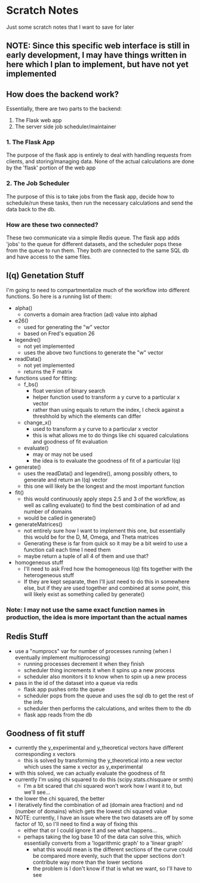 # Scratch Notes

Just some scratch notes that I want to save for later

## NOTE: Since this specific web interface is still in early development, I may have things written in here which I plan to implement, but have not yet implemented

## How does the backend work?

Essentially, there are two parts to the backend:

1. The Flask web app
2. The server side job scheduler/maintainer

### 1. The Flask App

The purpose of the flask app is entirely to deal with handling requests from clients, and storing/managing data. None of the actual calculations are done by the 'flask' portion of the web app

### 2. The Job Scheduler

The purpose of this is to take jobs from the flask app, decide how to schedule/run these tasks, then run the necessary calculations and send the data back to the db.

### How are these two connected?

These two communicate via a simple Redis queue. The flask app adds 'jobs' to the queue for different datasets, and the scheduler pops these from the queue to run them. They both are connected to the same SQL db and have access to the same files.

## I(q) Genetation Stuff

I'm going to need to compartmentalize much of the workflow into different functions. So here is a running list of them:

- alpha()
    - converts a domain area fraction (ad) value into alphad
- e26()
    - used for generating the "w" vector
    - based on Fred's equation 26
- legendre()
    - not yet implemented
    - uses the above two functions to generate the "w" vector
- readData()
    - not yet implemented
    - returns the F matrix
- functions used for fitting:
    - f_bs()
        - float version of binary search
        - helper function used to transform a y curve to a particular x vector
        - rather than using equals to return the index, I check against a threshhold by which the elements can differ
    - change_x()
        - used to transform a y curve to a particular x vector
        - this is what allows me to do things like chi squared calculations and goodness of fit evaluation
    - evaluate()
        - may or may not be used
        - the idea is to evaluate the goodness of fit of a particular I(q)
- generate()
    - uses the readData() and legendre(), among possibly others, to generate and return an I(q) vector
    - this one will likely be the longest and the most important function
- fit()
    - this would continuously apply steps 2.5 and 3 of the workflow, as well as calling evaluate() to find the best combination of ad and number of domains
    - would be called in generate()
- generateMatrices()
    - not entirely sure how I want to implement this one, but essentially this would be for the D, M, Omega, and Theta matrices
    - Generating these is far from quick so it may be a bit weird to use a function call each time I need them
    - maybe return a tuple of all 4 of them and use that?
- homogeneous stuff
    - I'll need to ask Fred how the homogeneous I(q) fits together with the heterogeneous stuff
    - If they are kept separate, then I'll just need to do this in somewhere else, but if they are used together and combined at some point, this will likely exist as something called by generate()  

### Note: I may not use the same exact function names in production, the idea is more important than the actual names

## Redis Stuff

- use a "numprocs" var for number of processes running (when I eventually implement multiprocessing)
    - running processes decrement it when they finish
    - scheduler thing increments it when it spins up a new process
    - scheduler also monitors it to know when to spin up a new process
- pass in the id of the dataset into a queue via redis
    - flask app pushes onto the queue
    - scheduler pops from the queue and uses the sql db to get the rest of the info
    - scheduler then performs the calculations, and writes them to the db
    - flask app reads from the db

## Goodness of fit stuff

- currently the y_experimental and y_theoretical vectors have different corresponding x vectors
    - this is solved by transforming the y_theoretical into a new vector which uses the same x vector as y_experimental
- with this solved, we can actually evaluate the goodness of fit
- currently I'm using chi squared to do this (scipy.stats.chisquare or smth)
    - I'm a bit scared that chi squared won't work how I want it to, but we'll see...
- the lower the chi squared, the better
- I iteratively find the combination of ad (domain area fraction) and nd (number of domains) which gets the lowest chi squared value
- NOTE: currently, I have an issue where the two datasets are off by some factor of 10, so I'll need to find a way of fixing this
    - either that or I could ignore it and see what happens...
    - perhaps taking the log base 10 of the data can solve this, which essentially converts from a 'logarithmic graph' to a 'linear graph'
        - what this would mean is the different sections of the curve could be compared more evenly, such that the upper sections don't contribute way more than the lower sections
        - the problem is I don't know if that is what we want, so I'll have to see
